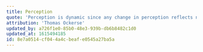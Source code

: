 ```yaml
---
title: Perception
quote: 'Perception is dynamic since any change in perception reflects nature’s underlying law of CAUSE AND EFFECT. Remember also that any effect is always caused by some other effect, which was caused by another effect, and so on! Thus, our perception of expanding patterns of relationships!'
attribution: 'Thomas Ockerse'
updated_by: a726f1e0-85b0-48e3-939b-db6b8482c1d0
updated_at: 1615494185
id: 8e7a0514-cf04-4a4c-beaf-e0545a27ba5a
---
```


